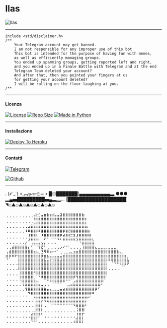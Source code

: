 # Ilas

<img src="https://i.ibb.co/cX5RMv5/20200822-142118.png" alt="Ilas">

***

```
include <std/disclaimer.h>
/**
    Your Telegram account may get banned.
    I am not responsible for any improper use of this bot
    This bot is intended for the purpose of having fun with memes,
    as well as efficiently managing groups.
    You ended up spamming groups, getting reported left and right,
    and you ended up in a Finale Battle with Telegram and at the end
    Telegram Team deleted your account?
    And after that, then you pointed your fingers at us
    for getting your acoount deleted?
    I will be rolling on the floor laughing at you.
/**
```

***

#### Licenza

[![License](https://img.shields.io/badge/Licenza-AGPL%20v3-green?style=for-the-badge)](https://www.gnu.org/licenses/agpl-3.0)
[![Repo Size](https://img.shields.io/github/repo-size/JustIlas69/Ilas-UserBot?style=for-the-badge)](https://github.com/JustIlas69/Ilas-UserBot "Ilas")
[![Made in Python](https://img.shields.io/badge/Made%20in-python-red.svg?style=for-the-badge)](https://www.python.org/)

***

#### Installazione

[![Deploy To Heroku](https://www.herokucdn.com/deploy/button.svg)](https://heroku.com/deploy)

***

#### Contatti

[![Telegram](https://img.shields.io/badge/TG-%20Cattivah-orange.svg?style=for-the-badge)](https://t.me/Cattivah)

[![Github](https://img.shields.io/badge/Github-%20justilas69-purple.svg?style=for-the-badge)](https://github.com/JustIlas69)

***


.        (҂`_´)
         <,︻╦̵̵ ╤─ ҉     ~  •
█۞███████]▄▄▄▄▄▄▄▄▄▄▃ ●●●
▂▄▅█████████▅▄▃▂…
[███████████████████]
◥⊙▲⊙▲⊙▲⊙▲⊙▲⊙▲⊙


⢀⢀⢀⢀⢀⢀⢀⢀⢀⣼⣊⣤⣶⣷⣶⣧⣤⣽⣿⣿⣿⣿⣿⣿⣷
⢀⢀⢀⢀⢀⢀⢀⢀⢀⢻⣿⣿⣿⣿⣿⣿⣿⣿⣿⣿⣿⣿⣿⣿⣿⡇
⢀⢀⢀⢀⢀⢀⢀⣠⣶⣿⣿⣿⣿⣿⣿⣿⣿⣿⣿⣿⣿⣿⣿⣿⣿⣧
⢀⢀⢀⢀⢀⢀⠸⠿⣿⣿⠿⣿⣿⣿⣿⣿⣿⣿⡿⣿⣻⣿⣿⣿⣿⣿⡆
⢀⢀⢀⢀⢀⢀⢀⢸⣿⣿⡀⠘⣿⡿⢿⣿⣿⡟⣾⣿⣯⣽⣼⣿⣿⣿⣿⡀
⢀⢀⢀⢀⢀⢀⡠⠚⢛⣛⣃⢄⡁⢀⢀⢀⠈⠁⠛⠛⠛⠛⠚⠻⣿⣿⣿⣷
⢀⢀⣴⣶⣶⣶⣷⡄⠊⠉⢻⣟⠃⢀⢀⢀⢀⡠⠔⠒⢀⢀⢀⢀⢹⣿⣿⣿⣄⣀⣀⣀⣀⣀⣀
⢠⣾⣿⣿⣿⣿⣿⣿⣿⣶⣄⣙⠻⠿⠶⠒⠁⢀⢀⣀⣤⣰⣶⣿⣿⣿⣿⣿⣿⣿⣿⣿⣿⣿⣿⣷⣄
⢿⠟⠛⠋⣿⣿⣿⣿⣿⣿⣿⣟⡿⠷⣶⣶⣶⢶⣿⣿⣿⣿⣿⣿⣿⣿⣿⣿⣿⣿⣿⣿⣿⣿⣿⣿⣿⣿⡄
⢀⢀⢀⢀⣿⣿⣿⣿⣿⣿⣿⣿⣿⣿⣷⣿⣿⣿⣿⣿⣿⣿⣿⣿⣿⣿⣿⣿⣿⣿⣿⣿⠉⠙⠻⠿⣿⣿⡿
⢀⢀⢀⢀⣿⣿⣿⣿⣿⣿⣿⣿⣿⣿⣿⣿⣿⣿⣿⣿⣿⣿⣿⣿⣿⣿⣿⣿⣿⣿⣿⣿⢀⢀⢀⢀⠈⠁
⢀⢀⢀⢀⢸⣿⣿⣿⣿⢻⣿⣿⣿⣿⣿⣿⣿⣿⣿⣿⣿⣿⣿⣿⣿⣿⣿⣿⣿⣿⣿⣿
⢀⢀⢀⢀⢸⣿⣿⣿⣿⣄⠈⠛⠿⣿⣿⣿⣿⣿⣿⣿⡿⠟⣹⣿⣿⣿⣿⣿⣿⣿⣿⠇
⢀⢀⢀⢀⢀⢻⣿⣿⣿⣿⣧⣀⢀⢀⠉⠛⠛⠋⠉⢀⣠⣾⣿⣿⣿⣿⣿⣿⣿⣿⠏
⢀⢀⢀⢀⢀⢀⢻⣿⣿⣿⣿⣿⣷⣤⣄⣀⣀⣤⣴⣾⣿⣿⣿⣿⣿⣿⣿⣿⡿⠋
⢀⢀⢀⢀⢀⢀⢀⠙⠿⣿⣿⣿⣿⣿⣿⣿⣿⣿⣿⣿⣿⣿⣿⣿⣿⣿⣿⠛
⢀⢀⢀⢀⢀⢀⢀⢀⢀⢹⣿⡿⢿⣿⣿⣿⣿⣿⣿⣿⣿⣿⣿⣿⣿⡟⠁
⢀⢀⢀⢀⢀⢀⢀⢀⢀⢸⣿⡇⢀⠈⠙⠛⠛⠛⠛⠛⠛⠻⣿⣿⣿⠇
⢀⢀⢀⢀⢀⢀⢀⢀⢀⣸⣿⡇⢀⢀⢀⢀⢀⢀⢀⢀⢀⢀⢨⣿⣿
⢀⢀⢀⢀⢀⢀⢀⢀⣾⣿⡿⠃⢀⢀⢀⢀⢀⢀⢀⢀⢀⢀⢸⣿⡏
⢀⢀⢀⢀⢀⢀⢀⢀⠻⠿⢀⢀⢀⢀⢀⢀⢀⢀⢀⢀⢀⢠⣿⣿⡇
